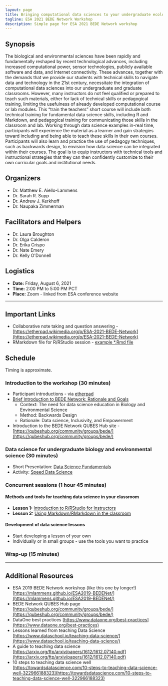 ```yaml
---
layout: page
title: Bringing computational data sciences to your undergraduate ecology classroom
tagline: ESA 2021 BEDE Network Workshop
description: Simple page for ESA 2021 BEDE Network workshop
---
```


<link rel="shortcut icon" type="image/x-icon" href="favicon.ico">

## Synopsis

The biological and environmental sciences have been rapidly and fundamentally reshaped by recent technological advances, including increased computational power, sensor technologies, publicly available software and data, and Internet connectivity. These advances, together with the demands that we provide our students with technical skills to navigate data and technology in the 21st century, necessitate the integration of computational data sciences into our undergraduate and graduate classrooms. However, many instructors do not feel qualified or prepared to teach such materials, either for lack of technical skills or pedagogical training, limiting the usefulness of already developed computational course or lab modules. This “train the teachers” short course will include both technical training for fundamental data science skills, including R and Markdown, and pedagogical training for communicating those skills in the classroom and lab. Working through data science examples in-real time, participants will experience the material as a learner and gain strategies toward including and being able to teach these skills in their own courses. Participants will also learn and practice the use of pedagogy techniques, such as backwards design, to envision how data science can be integrated within their courses. The goal is to equip instructors with technical tools and instructional strategies that they can then confidently customize to their own curricular goals and institutional needs.

## Organizers

* Dr. Matthew E. Aiello-Lammens
* Dr. Sarah R. Supp
* Dr. Andrew J. Kerkhoff
* Dr. Naupaka Zimmerman

## Facilitators and Helpers

* Dr. Laura Broughton
* Dr. Olga Calderon
* Dr. Erika Crispo
* Dr. Nate Emery
* Dr. Kelly O'Donnell

## Logistics

* **Date:** Friday, August 6, 2021
* **Time:** 2:00 PM to 5:00 PM PCT
* **Place:** Zoom - linked from ESA conference website

***

## Important Links

* Collaborative note taking and question answering - [https://etherpad.wikimedia.org/p/ESA-2021-BEDE-Network](https://etherpad.wikimedia.org/p/ESA-2021-BEDE-Network)
* RMarkdown file for R/RStudio session - [example *.Rmd file](https://github.com/mlammens/ESA-2021-BEDE-Network/blob/d8d70b1f2e560501b02d3305d7c08f834cc0aae0/docs/Using-RMarkdown.Rmd)


## Schedule

Timing is approximate.

### Introduction to the workshop (30 minutes)

* Participant introductions - via [etherpad](https://etherpad.wikimedia.org/p/ESA-2021-BEDE-Network)
* [Brief Introduction to BEDE Network: Rationale and Goals](docs/ESA_BEDE_Workshop_Intro.pptx)
    * Context: The need for data science education in Biology and Environmental Science
    * Method: Backwards Design
    * Rationale: Data science, Inclusivity, and Empowerment
* Introduction to the BEDE Network QUBES Hub site - [https://qubeshub.org/community/groups/bede/](https://qubeshub.org/community/groups/bede/)

### Data science for undergraduate biology and environmental science (30 minutes)

* Short Presentation: [Data Science Fundamentals](docs/ESA2019DataScienceFundamentals.pptx)
* Activity: [Speed Data Science](docs/ESA2019-Speed-Data-Science-Activity.html)

### Concurrent sessions (1 hour 45 minutes)

#### Methods and tools for teaching data science in your classroom 

* **Lesson 1:** [Introduction to R/RStudio for Instructors](docs/ESA2019-Intro-to-RStudio.html)
* **Lesson 2:** [Using Markdown/RMarkdown in the classroom](docs/ESA2019-Using-RMarkdown.html)

#### Development of data science lessons

* Start developing a lesson of your own
* Individually or in small groups - use the tools you want to practice

### Wrap-up (15 minutes)

***

## Additional Resources

* ESA 2019 BEDE Network workshop (like this one by longer!) [https://mlammens.github.io/ESA2019-BEDENet/](https://mlammens.github.io/ESA2019-BEDENet/)
* BEDE Network QUBES Hub page [https://qubeshub.org/community/groups/bede/](https://qubeshub.org/community/groups/bede/)
* DataOne best practices [https://www.dataone.org/best-practices](https://www.dataone.org/best-practices)
* Lessons learned from teaching Data Science [https://www.dataschool.io/teaching-data-science/](https://www.dataschool.io/teaching-data-science/)
* A guide to teaching data science [https://arxiv.org/ftp/arxiv/papers/1612/1612.07140.pdf](https://arxiv.org/ftp/arxiv/papers/1612/1612.07140.pdf)
* 10 steps to teaching data science well [https://towardsdatascience.com/10-steps-to-teaching-data-science-well-322966188323](https://towardsdatascience.com/10-steps-to-teaching-data-science-well-322966188323)


